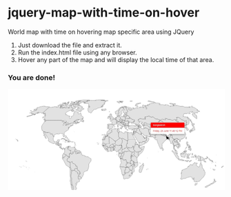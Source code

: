 # jquery-map-with-time-on-hover
World map with time on hovering map specific area using JQuery

1. Just download the file and extract it.<br>
2. Run the index.html file using any browser.<br>
3. Hover any part of the map and will display the local time of that area.<br>
  
<h3> You are done!</h3>

![alt text](https://github.com/hakikz/jquery-map-with-time-on-hover/blob/master/picture-of-map.jpg)
